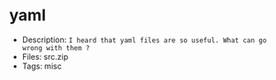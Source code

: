 # yaml 
- Description: `I heard that yaml files are so useful. What can go wrong with them ? `
- Files: src.zip 
- Tags: misc
